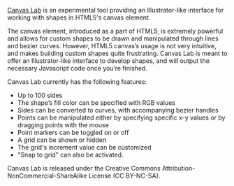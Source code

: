 [Canvas Lab](http://yadonchow.com/projects/canvaslab) is an experimental tool providing an Illustrator-like interface for working with shapes in HTML5's canvas element.

The canvas element, introduced as a part of HTML5, is extremely powerful and allows for custom shapes to be drawn and manipulated through lines and bezier curves. However, HTML5 canvas’s usage is not very intuitive, and makes building custom shapes quite frustrating. Canvas Lab is meant to offer an Illustrator-like interface to develop shapes, and will output the necessary Javascript code once you’re finished.

Canvas Lab currently has the following features:
* Up to 100 sides
* The shape’s fill color can be specified with RGB values
* Sides can be converted to curves, with accompanying bezier handles
* Points can be manipulated either by specifying specific x-y values or by dragging points with the mouse
* Point markers can be toggled on or off
* A grid can be shown or hidden
* The grid's increment value can be customized
* "Snap to grid" can also be activated.

Canvas Lab is released under the Creative Commons Attribution-NonCommercial-ShareAlike License (CC BY-NC-SA).
